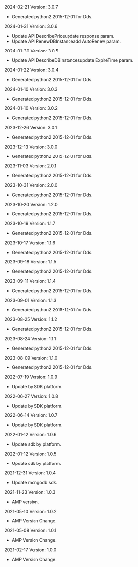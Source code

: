 2024-02-21 Version: 3.0.7
- Generated python2 2015-12-01 for Dds.

2024-01-31 Version: 3.0.6
- Update API DescribePriceupdate response param.
- Update API RenewDBInstanceadd AutoRenew param.


2024-01-30 Version: 3.0.5
- Update API DescribeDBInstancesupdate ExpireTime param.


2024-01-22 Version: 3.0.4
- Generated python2 2015-12-01 for Dds.

2024-01-10 Version: 3.0.3
- Generated python2 2015-12-01 for Dds.

2024-01-10 Version: 3.0.2
- Generated python2 2015-12-01 for Dds.

2023-12-26 Version: 3.0.1
- Generated python2 2015-12-01 for Dds.

2023-12-13 Version: 3.0.0
- Generated python2 2015-12-01 for Dds.

2023-11-03 Version: 2.0.1
- Generated python2 2015-12-01 for Dds.

2023-10-31 Version: 2.0.0
- Generated python2 2015-12-01 for Dds.

2023-10-20 Version: 1.2.0
- Generated python2 2015-12-01 for Dds.

2023-10-19 Version: 1.1.7
- Generated python2 2015-12-01 for Dds.

2023-10-17 Version: 1.1.6
- Generated python2 2015-12-01 for Dds.

2023-09-18 Version: 1.1.5
- Generated python2 2015-12-01 for Dds.

2023-09-11 Version: 1.1.4
- Generated python2 2015-12-01 for Dds.

2023-09-01 Version: 1.1.3
- Generated python2 2015-12-01 for Dds.

2023-08-25 Version: 1.1.2
- Generated python2 2015-12-01 for Dds.

2023-08-24 Version: 1.1.1
- Generated python2 2015-12-01 for Dds.

2023-08-09 Version: 1.1.0
- Generated python2 2015-12-01 for Dds.

2022-07-19 Version: 1.0.9
- Update by SDK platform.

2022-06-27 Version: 1.0.8
- Update by SDK platform.

2022-06-14 Version: 1.0.7
- Update by SDK platform.

2022-01-12 Version: 1.0.6
- Update sdk by platform.

2022-01-12 Version: 1.0.5
- Update sdk by platform.

2021-12-31 Version: 1.0.4
- Update mongodb sdk.

2021-11-23 Version: 1.0.3
- AMP version.

2021-05-10 Version: 1.0.2
- AMP Version Change.

2021-05-08 Version: 1.0.1
- AMP Version Change.

2021-02-17 Version: 1.0.0
- AMP Version Change.

